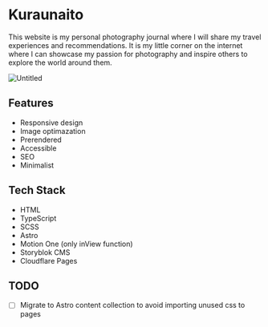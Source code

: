 # Kuraunaito

This website is my personal photography journal where I will share my travel experiences and recommendations. It is my little corner on the internet where I can showcase my passion for photography and inspire others to explore the world around them.

![Untitled](https://github.com/claudiabdm/kuraunaito/assets/44007726/0bc089d0-2df7-43e4-a924-5d18a7ec48c1)


## Features
- Responsive design
- Image optimazation
- Prerendered
- Accessible
- SEO
- Minimalist

## Tech Stack
- HTML
- TypeScript
- SCSS
- Astro
- Motion One (only inView function)
- Storyblok CMS
- Cloudflare Pages

## TODO
- [ ] Migrate to Astro content collection to avoid importing unused css to pages
